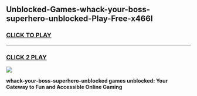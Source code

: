
## Unblocked-Games-whack-your-boss-superhero-unblocked-Play-Free-x466l
<h3>
<a href="https://premium76.site?title=whack-your-boss-superhero-unblocked&ref=20M">CLICK TO PLAY</a></h3>
<hr>

<h3>
<a href="https://premium76.site?title=whack-your-boss-superhero-unblocked&ref=20M">CLICK 2 PLAY</a>
  
</h3>

<a href="https://premium76.site?title=whack-your-boss-superhero-unblocked&ref=19M"><img src="https://clearcache.store/games.png"></a>


**whack-your-boss-superhero-unblocked games unblocked: Your Gateway to Fun and Accessible Online Gaming**
